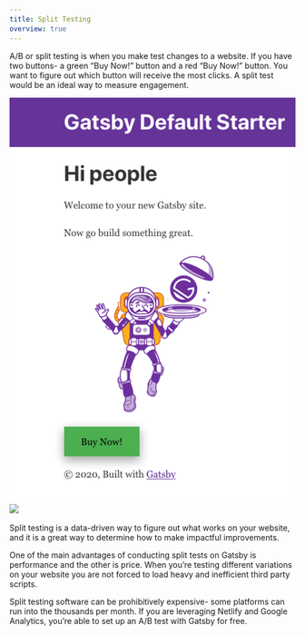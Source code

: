 ```yaml
---
title: Split Testing
overview: true
---
```


A/B or split testing is when you make test changes to a website. If you have two buttons- a green “Buy Now!” button and a red “Buy Now!” button. You want to figure out which button will receive the most clicks. A split test would be an ideal way to measure engagement.

![](./images/gatsby-default-starter-green-button.png) ![](/images/gatsby-default-starter-red-button.png)

Split testing is a data-driven way to figure out what works on your website, and it is a great way to determine how to make impactful improvements.

One of the main advantages of conducting split tests on Gatsby is performance and the other is price. When you’re testing different variations on your website you are not forced to load heavy and inefficient third party scripts.

Split testing software can be prohibitively expensive- some platforms can run into the thousands per month. If you are leveraging Netlify and Google Analytics, you’re able to set up an A/B test with Gatsby for free.

<GuideList slug={props.slug} />
